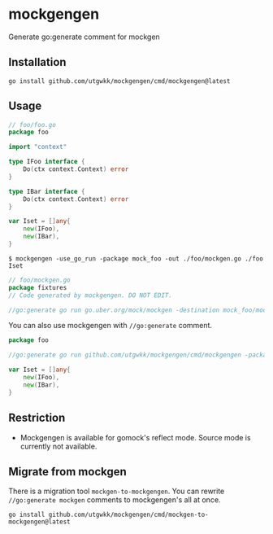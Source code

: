 # mockgengen
Generate go:generate comment for mockgen

## Installation

```
go install github.com/utgwkk/mockgengen/cmd/mockgengen@latest
```

## Usage

```go
// foo/foo.go
package foo

import "context"

type IFoo interface {
	Do(ctx context.Context) error
}

type IBar interface {
	Do(ctx context.Context) error
}

var Iset = []any{
	new(IFoo),
	new(IBar),
}
```

```
$ mockgengen -use_go_run -package mock_foo -out ./foo/mockgen.go ./foo Iset
```

```go
// foo/mockgen.go
package fixtures
// Code generated by mockgengen. DO NOT EDIT.

//go:generate go run go.uber.org/mock/mockgen -destination mock_foo/mock_foo.go -package mock_foo . IFoo,IBar
```

You can also use mockgengen with `//go:generate` comment.

```go
package foo

//go:generate go run github.com/utgwkk/mockgengen/cmd/mockgengen -package mock_foo -out ./mockgen.go . Iset

var Iset = []any{
	new(IFoo),
	new(IBar),
}
```

## Restriction

- Mockgengen is available for gomock's reflect mode. Source mode is currently not available.

## Migrate from mockgen

There is a migration tool `mockgen-to-mockgengen`. You can rewrite `//go:generate mockgen` comments to mockgengen's all at once.

```
go install github.com/utgwkk/mockgengen/cmd/mockgen-to-mockgengen@latest
```
